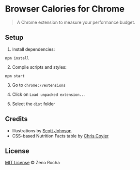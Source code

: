 # Browser Calories for Chrome

> A Chrome extension to measure your performance budget.

## Setup

1) Install dependencies:

```
npm install
```

2) Compile scripts and styles:

```
npm start
```

3) Go to `chrome://extensions`

4) Click on `Load unpacked extension...`

5) Select the `dist` folder

## Credits

* Illustrations by [Scott Johnson](https://twitter.com/scottjohnson)
* CSS-based Nutrition Facts table by [Chris Coyier](https://twitter.com/chriscoyier)

## License

[MIT License](http://zenorocha.mit-license.org/) © Zeno Rocha
